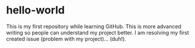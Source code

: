 hello-world
===========

This is my first repository while learning GitHub. This is more advanced writing so people can understand my project better. I am resolving my first created issue (problem with my project)... (duh!). 
